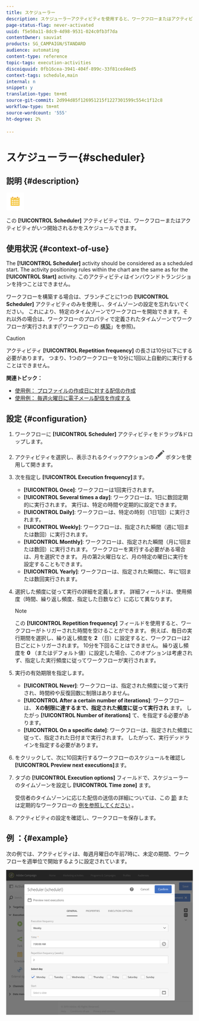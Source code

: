 ```yaml
---
title: スケジューラー
description: スケジューラーアクティビティを使用すると、ワークフローまたはアクティビティをいつ開始するかをスケジュールできます。
page-status-flag: never-activated
uuid: f5e50a11-8dc9-4d98-9531-024c0fb3f7da
contentOwner: sauviat
products: SG_CAMPAIGN/STANDARD
audience: automating
content-type: reference
topic-tags: execution-activities
discoiquuid: 0fb16cea-3941-404f-899c-33f81ced4ed5
context-tags: schedule,main
internal: n
snippet: y
translation-type: tm+mt
source-git-commit: 2d994d85f126951215f1227301599c554c1f12c8
workflow-type: tm+mt
source-wordcount: '555'
ht-degree: 2%

---
```



# スケジューラー{#scheduler}

## 説明 {#description}

![](assets/scheduler.png)

この **[!UICONTROL Scheduler]** アクティビティでは、ワークフローまたはアクティビティがいつ開始されるかをスケジュールできます。

## 使用状況 {#context-of-use}

The **[!UICONTROL Scheduler]** activity should be considered as a scheduled start. The activity positioning rules within the chart are the same as for the **[!UICONTROL Start]** activity. このアクティビティはインバウンドトランジションを持つことはできません。

ワークフローを構築する場合は、ブランチごとに1つの **[!UICONTROL Scheduler]** アクティビティのみを使用し、タイムゾーンの設定を忘れないでください。 これにより、特定のタイムゾーンでワークフローを開始できます。それ以外の場合は、ワークフローのプロパティで定義されたタイムゾーンでワークフローが実行されます(「ワークフローの [構築](../../automating/using/building-a-workflow.md)」を参照)。

>[!CAUTION]
>
>アクティビティ **[!UICONTROL Repetition frequency]** の長さは10分以下にする必要があります。 つまり、1つのワークフローを10分に1回以上自動的に実行することはできません。

**関連トピック：**

* [使用例： プロファイルの作成日に対する配信の作成](../../automating/using/workflow-creation-date-query.md)
* [使用例： 毎週火曜日に電子メール配信を作成する](../../automating/using/workflow-weekly-offer.md)

## 設定 {#configuration}

1. ワークフローに **[!UICONTROL Scheduler]** アクティビティをドラッグ&amp;ドロップします。
1. アクティビティを選択し、表示されるクイックアクションの ![](assets/edit_darkgrey-24px.png) ボタンを使用して開きます。
1. 次を指定し **[!UICONTROL Execution frequency]**&#x200B;ます。

   * **[!UICONTROL Once]**: ワークフローは1回実行されます。
   * **[!UICONTROL Several times a day]**: ワークフローは、1日に数回定期的に実行されます。 実行は、特定の時間や定期的に設定できます。
   * **[!UICONTROL Daily]**: ワークフローは、特定の時刻（1日1回）に実行されます。
   * **[!UICONTROL Weekly]**: ワークフローは、指定された瞬間（週に1回または数回）に実行されます。
   * **[!UICONTROL Monthly]**: ワークフローは、指定された瞬間（月に1回または数回）に実行されます。 ワークフローを実行する必要がある場合は、月を選択できます。 月の第2火曜日など、月の特定の曜日に実行を設定することもできます。
   * **[!UICONTROL Yearly]**: ワークフローは、指定された瞬間に、年に1回または数回実行されます。

1. 選択した頻度に従って実行の詳細を定義します。 詳細フィールドは、使用頻度（時間、繰り返し頻度、指定した日数など）に応じて異なります。

   >[!NOTE]
   >
   >この **[!UICONTROL Repetition frequency]** フィールドを使用すると、ワークフローがトリガーされた時間を空けることができます。 例えば、毎日の実行期間を選択し、繰り返し頻度を **2** （日）に設定すると、ワークフローは2日ごとにトリガーされます。 10分を下回ることはできません。 繰り返し頻度を **0** （またはデフォルト値）に設定した場合、このオプションは考慮されず、指定した実行頻度に従ってワークフローが実行されます。

1. 実行の有効期限を指定します。

   * **[!UICONTROL Never]**: ワークフローは、指定された頻度に従って実行され、時間枠や反復回数に制限はありません。
   * **[!UICONTROL After a certain number of iterations]**: ワークフローは、 **Xの制限に達するまで、指定された頻度に従って実行され** ます。 したがっ **[!UICONTROL Number of iterations]** て、を指定する必要があります。
   * **[!UICONTROL On a specific date]**: ワークフローは、指定された頻度に従って、指定された日付まで実行されます。 したがって、実行デッドラインを指定する必要があります。

1. をクリックして、次に10回実行するワークフローのスケジュールを確認し **[!UICONTROL Preview next executions]**&#x200B;ます。

1. タブの **[!UICONTROL Execution options]** フィールドで、スケジューラーのタイムゾーンを設定し **[!UICONTROL Time zone]** ます。

   受信者のタイムゾーンに応じた配信の送信の詳細については、この [節](../../sending/using/sending-messages-at-the-recipient-s-time-zone.md) または定期的なワークフローの [例を参照してください](../../automating/using/recurring-push-notifications.md) 。

1. アクティビティの設定を確認し、ワークフローを保存します。

## 例 ：{#example}

次の例では、アクティビティは、毎週月曜日の午前7時に、未定の期間、ワークフローを週単位で開始するように設定されています。

![](assets/wkf_scheduler_example.png)

